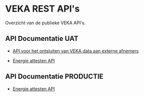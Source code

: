 # VEKA REST API's

Overzicht van de publieke VEKA API's.

## API Documentatie UAT

* [API voor het ontsluiten van VEKA data aan externe afnemers](/docs/datadiensten-uat-v1.md)

* [Energie attesten API](/docs/energie-attesten-uat-v1)


## API Documentatie PRODUCTIE

* [Energie attesten API](/docs/energie-attesten-prod-v1)
